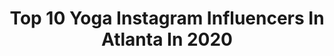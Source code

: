 ---
title: Top 10 Yoga Instagram Influencers In Atlanta In 2020
description: >-
  Find top yoga Instagram influencers in Atlanta in 2020. Most popular hashtags: #atlanta #yoga #fitness #stayhome.
platform: Instagram
profiles:
  - username: "georgiastateuniversity"
    fullname: >-
      Georgia State University
    location: "United States"
    followers: 36287
    engagement: 230
    commentsToLikes: 0.014455
    avatar: "https://scontent-ams4-1.cdninstagram.com/v/t51.2885-19/s320x320/67884903_522699495226104_446681379082600448_n.jpg?_nc_ht=scontent-ams4-1.cdninstagram.com&_nc_ohc=j1E4Engy94oAX9AKCHR&oh=1fc2e93140d774aa41c04967c73842d1&oe=5EB1F6FF"
    verified: false
    hashtags: "#thestateway, #georgiastate, #atlanta, #yoga"
  - username: "iamcrystalwhite"
    fullname: >-
      Crystal White
    location: "United States"
    followers: 8208
    engagement: 533
    commentsToLikes: 0.043604
    avatar: "https://scontent-lhr8-1.cdninstagram.com/v/t51.2885-19/s320x320/84811629_3507735329268921_1377630877818814464_n.jpg?_nc_ht=scontent-lhr8-1.cdninstagram.com&_nc_ohc=1n0XrqY1mS8AX_YhXzR&oh=345b6a2d066aee51ec2466988665fafd&oe=5EB5ACAF"
    verified: false
    hashtags: "#workbyw, #fitfashion, #transformation, #gettowork"
  - username: "wishart_sk8s"
    fullname: >-
      PICK UP A SKATEBOARD NOT DRUGS
    location: "United States"
    followers: 11484
    engagement: 1254
    commentsToLikes: 0.020343
    avatar: "https://scontent-ams4-1.cdninstagram.com/v/t51.2885-19/s320x320/88131324_2977288895683184_3122065199805235200_n.jpg?_nc_ht=scontent-ams4-1.cdninstagram.com&_nc_ohc=gezBxzkKgoEAX_Tm4ha&oh=d20bb8bd6ec6a344105c66a85e615147&oe=5EB65D7B"
    verified: false
    hashtags: "#skatesubmit, #noshirt, #metrogrammed, #repost"
  - username: "trishsuhr"
    fullname: >-
      TRISH SUHR
    location: "United States"
    followers: 53616
    engagement: 132
    commentsToLikes: 0.058384
    avatar: "https://scontent-ams4-1.cdninstagram.com/v/t51.2885-19/s320x320/83984375_502162310720828_730684944774332416_n.jpg?_nc_ht=scontent-ams4-1.cdninstagram.com&_nc_ohc=DgJkf90mznQAX-DlwCO&oh=5083075f4cbaddc8573ee7beff60efd7&oe=5EB18A91"
    verified: true
    hashtags: "#familybychoice, #gigi, #atlanta, #home"
  - username: "danniheverin"
    fullname: >-
      Danni Heverin
    location: "United States"
    followers: 6683
    engagement: 663
    commentsToLikes: 0.034079
    avatar: "https://scontent-lhr8-1.cdninstagram.com/v/t51.2885-19/s320x320/66428090_679256442591456_5186816649424011264_n.jpg?_nc_ht=scontent-lhr8-1.cdninstagram.com&_nc_ohc=k2yI0MEoBEYAX-mqimr&oh=fd13a87ace3395cfc2ef662e0742fdec&oe=5EBBD206"
    verified: false
    hashtags: "#choreographer, #disney, #spreadhope, #danniheverinchoreo"
  - username: "raury"
    fullname: >-
      RAURY
    location: "United States"
    followers: 167515
    engagement: 138
    commentsToLikes: 0.019223
    avatar: "https://scontent-ams4-1.cdninstagram.com/v/t51.2885-19/s320x320/90085934_166639510994244_3359806586125025280_n.jpg?_nc_ht=scontent-ams4-1.cdninstagram.com&_nc_ohc=GRft5q_zYE4AX8Y61wc&oh=7b7535bc21d0efb96a64010eddba6ef8&oe=5EAA9349"
    verified: true
    hashtags: "#indigo, #vanlife, #ceremony, #kemeticyoga"
  - username: "rarifilmz"
    fullname: >-
      Hassan Richardson ⚡️
    location: "United States"
    followers: 12693
    engagement: 480
    commentsToLikes: 0.034931
    avatar: "https://scontent-lhr8-1.cdninstagram.com/v/t51.2885-19/s320x320/92942068_1324136384443443_7043198035555254272_n.jpg?_nc_ht=scontent-lhr8-1.cdninstagram.com&_nc_ohc=ELujXemwP_QAX9HWOJm&oh=cb56a7629ccf409a45cae620eff45722&oe=5EBA9920"
    verified: false
    hashtags: "#beautyretouch, #portraitphotography, #pose, #editorial"
  - username: "irynamiami"
    fullname: >-
      Iryna  🇺🇦🇷🇺🇺🇸
    location: "United States"
    followers: 119478
    engagement: 96
    commentsToLikes: 0.029861
    avatar: "https://scontent-lhr8-1.cdninstagram.com/v/t51.2885-19/s320x320/88161554_508412649869235_4370983685948702720_n.jpg?_nc_ht=scontent-lhr8-1.cdninstagram.com&_nc_ohc=AzUtkDQnOVcAX8VyIx4&oh=58d76a3f019525b76d674de8a77cde53&oe=5EB881D1"
    verified: false
    hashtags: "#sensual, #bootylicious, #loveoverfear, #hammock"
  - username: "victoriaslocumyoga"
    fullname: >-
      Victoria Slocum
    location: "United States"
    followers: 3327
    engagement: 1179
    commentsToLikes: 0.114536
    avatar: "https://scontent-ams4-1.cdninstagram.com/v/t51.2885-19/s320x320/61880387_397458594196470_6282091120163815424_n.jpg?_nc_ht=scontent-ams4-1.cdninstagram.com&_nc_ohc=zuFjv4RVKu4AX_22Mh4&oh=8c56172454775dff73d0f04016d9c1ed&oe=5EB98303"
    verified: false
    hashtags: "#stillness, #upsidedown, #onlineyoga, #yogaposes"
  - username: "jeremyryanallen"
    fullname: >-
      JEREMY RYAN ALLEN
    location: "United States"
    followers: 32950
    engagement: 434
    commentsToLikes: 0.019230
    avatar: "https://scontent-hkg3-1.cdninstagram.com/v/t51.2885-19/s320x320/79820493_2809174712475168_526392703626248192_n.jpg?_nc_ht=scontent-hkg3-1.cdninstagram.com&_nc_ohc=4sXKqP_LoBIAX9OzAmt&oh=cf7d6d935059d4e388d4ed32a2e839cd&oe=5EB45167"
    verified: false
    hashtags: "#beautiful, #runchat, #bodybuilding, #style"
---